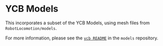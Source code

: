# YCB Models

This incorporates a subset of the YCB Models, using mesh files from
`RobotLocomotion/models`.

For more information, please see the
[`ycb README`](https://github.com/RobotLocomotion/models/tree/master/ycb)
in the `models` repository.

